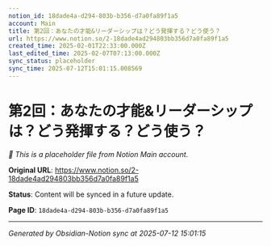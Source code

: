 ```yaml
---
notion_id: 18dade4a-d294-803b-b356-d7a0fa89f1a5
account: Main
title: 第2回：あなたの才能&リーダーシップは？どう発揮する？どう使う？
url: https://www.notion.so/2-18dade4ad294803bb356d7a0fa89f1a5
created_time: 2025-02-01T22:33:00.000Z
last_edited_time: 2025-02-07T07:13:00.000Z
sync_status: placeholder
sync_time: 2025-07-12T15:01:15.008569
---
```


# 第2回：あなたの才能&リーダーシップは？どう発揮する？どう使う？

*🔄 This is a placeholder file from Notion Main account.*

**Original URL**: https://www.notion.so/2-18dade4ad294803bb356d7a0fa89f1a5

**Status**: Content will be synced in a future update.

**Page ID**: `18dade4a-d294-803b-b356-d7a0fa89f1a5`

---

*Generated by Obsidian-Notion sync at 2025-07-12 15:01:15*
